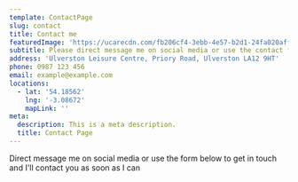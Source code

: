 ```yaml
---
template: ContactPage
slug: contact
title: Contact me
featuredImage: 'https://ucarecdn.com/fb206cf4-3ebb-4e57-b2d1-24fa020affd5/'
subtitle: Please direct message me on social media or use the contact form below
address: 'Ulverston Leisure Centre, Priory Road, Ulverston LA12 9HT'
phone: 0987 123 456
email: example@example.com
locations:
  - lat: '54.18562'
    lng: '-3.08672'
    mapLink: ''
meta:
  description: This is a meta description.
  title: Contact Page
---
```

Direct message me on social media or use the form below to get in touch and I'll contact you as soon as I can
